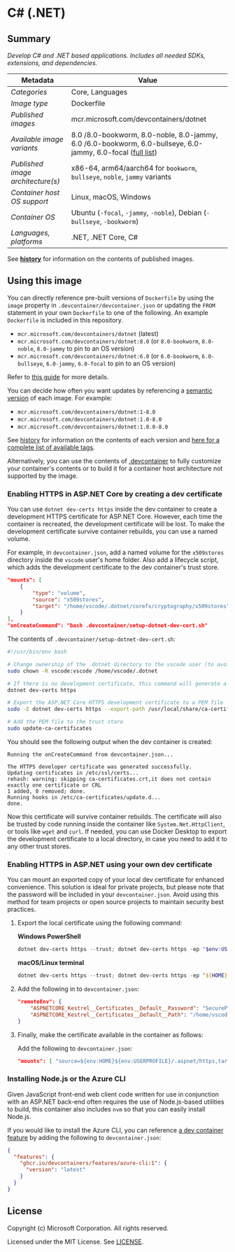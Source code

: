 # C# (.NET)

## Summary

*Develop C# and .NET based applications. Includes all needed SDKs, extensions, and dependencies.*

| Metadata | Value |  
|----------|-------|
| *Categories* | Core, Languages |
| *Image type* | Dockerfile |
| *Published images* | mcr.microsoft.com/devcontainers/dotnet |
| *Available image variants* | 8.0 /8.0-bookworm, 8.0-noble, 8.0-jammy, 6.0 /6.0-bookworm, 6.0-bullseye, 6.0-jammy, 6.0-focal ([full list](https://mcr.microsoft.com/v2/devcontainers/dotnet/tags/list)) |
| *Published image architecture(s)* | x86-64, arm64/aarch64 for `bookworm`, `bullseye`, `noble`, `jammy` variants |
| *Container host OS support* | Linux, macOS, Windows |
| *Container OS* | Ubuntu (`-focal`, `-jammy`, `-noble`), Debian (`-bullseye`, `-bookworm`) |
| *Languages, platforms* | .NET, .NET Core, C# |

See **[history](history)** for information on the contents of published images.

## Using this image

You can directly reference pre-built versions of `Dockerfile` by using the `image` property in `.devcontainer/devcontainer.json` or updating the `FROM` statement in your own  `Dockerfile` to one of the following. An example `Dockerfile` is included in this repository.

- `mcr.microsoft.com/devcontainers/dotnet` (latest)
- `mcr.microsoft.com/devcontainers/dotnet:8.0` (or `8.0-bookworm`, `8.0-noble`, `8.0-jammy` to pin to an OS version)
- `mcr.microsoft.com/devcontainers/dotnet:6.0` (or `6.0-bookworm`, `6.0-bullseye`, `6.0-jammy`, `6.0-focal` to pin to an OS version)


Refer to [this guide](https://containers.dev/guide/dockerfile) for more details.

You can decide how often you want updates by referencing a [semantic version](https://semver.org/) of each image. For example:

- `mcr.microsoft.com/devcontainers/dotnet:1-8.0`
- `mcr.microsoft.com/devcontainers/dotnet:1.0-8.0`
- `mcr.microsoft.com/devcontainers/dotnet:1.0.0-8.0`

See [history](history) for information on the contents of each version and [here for a complete list of available tags](https://mcr.microsoft.com/v2/devcontainers/dotnet/tags/list).

Alternatively, you can use the contents of [.devcontainer](.devcontainer) to fully customize your container's contents or to build it for a container host architecture not supported by the image.

### Enabling HTTPS in ASP.NET Core by creating a dev certificate

You can use `dotnet dev-certs https` inside the dev container to create a development HTTPS certificate for ASP.NET Core. However, each time the container is recreated, the development certificate will be lost. To make the development certificate survive container rebuilds, you can use a named volume. 

For example, in `devcontainer.json`, add a named volume for the `x509stores` directory inside the `vscode` user's home folder. Also add a lifecycle script, which adds the development certificate to the dev container's trust store.

``` json
"mounts": [
    {
        "type": "volume",
        "source": "x509stores",
        "target": "/home/vscode/.dotnet/corefx/cryptography/x509stores"
    }
],
"onCreateCommand": "bash .devcontainer/setup-dotnet-dev-cert.sh"
```

The contents of `.devcontainer/setup-dotnet-dev-cert.sh`:

``` bash
#!/usr/bin/env bash

# Change ownership of the .dotnet directory to the vscode user (to avoid permission errors)
sudo chown -R vscode:vscode /home/vscode/.dotnet

# If there is no development certificate, this command will generate a new one
dotnet dev-certs https

# Export the ASP.NET Core HTTPS development certificate to a PEM file
sudo -E dotnet dev-certs https --export-path /usr/local/share/ca-certificates/dotnet-dev-cert.crt --format pem

# Add the PEM file to the trust store
sudo update-ca-certificates
```

You should see the following output when the dev container is created:

``` text
Running the onCreateCommand from devcontainer.json...

The HTTPS developer certificate was generated successfully.
Updating certificates in /etc/ssl/certs...
rehash: warning: skipping ca-certificates.crt,it does not contain exactly one certificate or CRL
1 added, 0 removed; done.
Running hooks in /etc/ca-certificates/update.d...
done.
```

Now this certificate will survive container rebuilds. The certificate will also be trusted by code running inside the container like `System.Net.HttpClient`, or tools like `wget` and `curl`. If needed, you can use Docker Desktop to export the development certificate to a local directory, in case you need to add it to any other trust stores.

### Enabling HTTPS in ASP.NET using your own dev certificate

You can mount an exported copy of your local dev certificate for enhanced convenience. This solution is ideal for private projects, but please note that the password will be included in your `devcontainer.json`. Avoid using this method for team projects or open source projects to maintain security best practices.

1. Export the local certificate using the following command:

    **Windows PowerShell**

    ```powershell
    dotnet dev-certs https --trust; dotnet dev-certs https -ep "$env:USERPROFILE/.aspnet/https/aspnetapp.pfx" -p "SecurePwdGoesHere"
    ```

    **macOS/Linux terminal**

    ```powershell
    dotnet dev-certs https --trust; dotnet dev-certs https -ep "${HOME}/.aspnet/https/aspnetapp.pfx" -p "SecurePwdGoesHere"
    ```

2. Add the following in to `devcontainer.json`:

    ```json
    "remoteEnv": {
        "ASPNETCORE_Kestrel__Certificates__Default__Password": "SecurePwdGoesHere",
        "ASPNETCORE_Kestrel__Certificates__Default__Path": "/home/vscode/.aspnet/https/aspnetapp.pfx",
    }
    ```

3. Finally, make the certificate available in the container as follows:

    Add the following to `devcontainer.json`:

    ```json
    "mounts": [ "source=${env:HOME}${env:USERPROFILE}/.aspnet/https,target=/home/vscode/.aspnet/https,type=bind" ]
    ```

### Installing Node.js or the Azure CLI

Given JavaScript front-end web client code written for use in conjunction with an ASP.NET back-end often requires the use of Node.js-based utilities to build, this container also includes `nvm` so that you can easily install Node.js. 

If you would like to install the Azure CLI, you can reference [a dev container feature](https://github.com/devcontainers/features) by adding the following to `devcontainer.json`:

```json
{
  "features": {
    "ghcr.io/devcontainers/features/azure-cli:1": {
      "version": "latest"
    }
  }
}
```

## License

Copyright (c) Microsoft Corporation. All rights reserved.

Licensed under the MIT License. See [LICENSE](https://github.com/devcontainers/images/blob/main/LICENSE).
